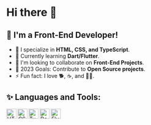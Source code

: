 # Hi there 👋

## 🌱 I'm a Front-End Developer!

- 🔭 I specialize in **HTML, CSS, and TypeScript**.
- 🌱 Currently learning **Dart/Flutter**.
- 👯 I'm looking to collaborate on **Front-End Projects**.
- 🥅 2023 Goals: Contribute to **Open Source projects**.
- ⚡ Fun fact: I love 🐕, ☕, and 🏃‍♂️.

## ✨ Languages and Tools:

<img align="left" alt="HTML5" width="26px" src="https://simpleicons.org/icons/html5.svg" />
<img align="left" alt="CSS3" width="26px" src="https://simpleicons.org/icons/css3.svg" />
<img align="left" alt="TypeScript" width="26px" src="https://simpleicons.org/icons/typescript.svg" />
<img align="left" alt="Dart" width="26px" src="https://simpleicons.org/icons/dart.svg" />
<img align="left" alt="Flutter" width="26px" src="https://simpleicons.org/icons/flutter.svg" />
